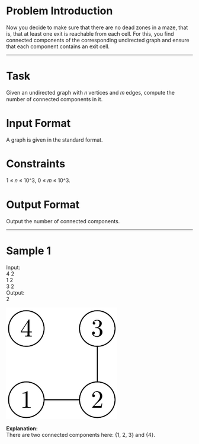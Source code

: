# Problem Introduction
Now you decide to make sure that there are no dead zones in a maze, that is, that at least one exit is reachable from each cell. For this, you find connected components of the corresponding undirected graph and ensure that each component contains an exit cell.
<hr>

# Task
Given an undirected graph with 𝑛 vertices and 𝑚 edges, compute the number of connected components in it.

# Input Format
A graph is given in the standard format.

# Constraints
1 ≤ 𝑛 ≤ 10^3, 0 ≤ 𝑚 ≤ 10^3.

# Output Format
Output the number of connected components.
<hr>

# Sample 1
  Input:<br>
  4 2<br>
  1 2<br>
  3 2<br>
  Output:<br>
  2<br>
  
<img src="img.jpg" width="300" height="300">
 
 <strong>Explanation:</strong><br>
There are two connected components here: {1, 2, 3} and {4}.
